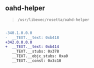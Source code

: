 ## oahd-helper

> `/usr/libexec/rosetta/oahd-helper`

```diff

-340.1.0.0.0
-  __TEXT.__text: 0xb418
+342.0.0.0.0
+  __TEXT.__text: 0xb414
   __TEXT.__stubs: 0x378
   __TEXT.__objc_stubs: 0xa0
   __TEXT.__const: 0x3c10

```
